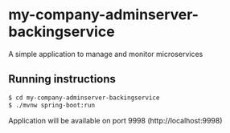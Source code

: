 # my-company-adminserver-backingservice
A simple application to manage and monitor microservices

## Running instructions

```bash
$ cd my-company-adminserver-backingservice
$ ./mvnw spring-boot:run
```

Application will be available on port 9998 (http://localhost:9998)
